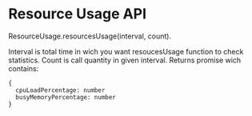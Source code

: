 # Resource Usage API

ResourceUsage.resourcesUsage(interval, count). 

Interval is total time in wich you want resoucesUsage function to check statistics. Count is call quantity in given interval. 
Returns promise wich contains: 

  ```
  {
    cpuLoadPercentage: number
    busyMemoryPercentage: number
  }
  ```
 